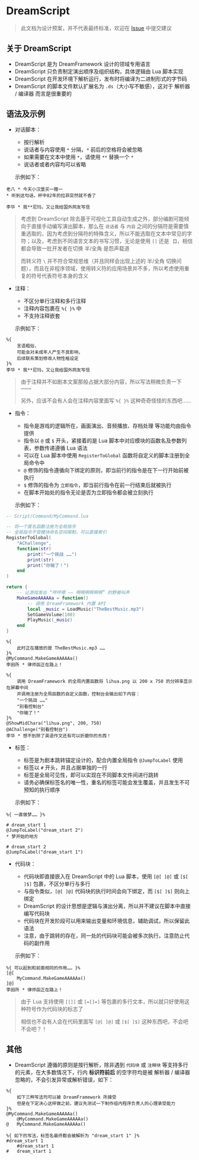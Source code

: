 # DreamScript

> 此文档为设计预案，并不代表最终标准，欢迎在 [Issue](https://github.com/EtherProject/DreamFramework/issues) 中提交建议

## 关于 DreamScript

+ DreamScript 是为 DreamFramework 设计的领域专用语言
+ DreamScript 只负责制定演出顺序及组织结构，具体逻辑由 Lua 脚本实现
+ DreamScript 在开发环境下解析运行，发布时将编译为二进制形式的字节码
+ DreamScript 的脚本文件默认扩展名为 `.ds`（大小写不敏感），这对于 解析器 / 编译器 而言是很重要的

## 语法及示例

+ 对话脚本：
    - 按行解析
    - 说话者与内容使用 `*` 分隔，`*` 前后的空格将会被忽略
    - 如果需要在文本中使用 `*`，请使用 `**` 替换一个 `*`
    - 说话者或者内容均可以省略
    
    示例如下：

```
老八 * 今天小汉堡买一赠一
* 听到这句话，杯中82年的拉菲突然就不香了

李华 * 我**尼玛，又让我给国外网友写信
```

> 考虑到 DreamScript 除去基于可视化工具自动生成之外，部分编剧可能倾向于直接手动编写演出脚本，那么在 `说话者` 与 `内容` 之间的分隔符是需要慎重选取的，因为考虑到分隔符的特殊含义，所以不能选取在文本中常见的字符；以及，考虑到不同语言文本的书写习惯，无论是使用 `[]` 还是 `【】`，相信都会导致一批开发者在切换 半/全角 是怨声载道
>
> 而转义符 `\` 并不符合常规思维（并且同样会出现上述的 半/全角 切换问题），而且在非程序领域，使用转义符的应用场景并不多，所以考虑使用重复的符号代表符号本身的含义

+ 注释：
    - 不区分单行注释和多行注释
    - 注释内容包裹在 `%{ }%` 中
    - 不支持注释嵌套

    示例如下：
    
```
%{
    言语粗俗，
    可能会对未成年人产生不良影响，
    后续联系策划修改人物性格设定
}%
李华 * 我**尼玛，又让我给国外网友写信
```

> 由于注释并不如剧本文案那般占据大部分内容，所以写法稍微负责一下 ——
>
> 另外，应该不会有人会在注释内容里面写 `%{ }%` 这种奇奇怪怪的东西吧……

+ 指令：
    - 指令是游戏的逻辑所在，画面演出、音频播放、存档处理 等功能均由指令提供
    - 指令以 `@` 或 `$` 开头，紧接着的是 Lua 脚本中对应模块的函数名及参数列表，参数传递遵循 Lua 语法
    - 可以在 Lua 脚本中使用 `RegisterToGlobal` 函数将自定义的脚本注册到全局命令中
    - `@` 修饰的指令遵循向下绑定的原则，即当前行的指令是在下一行开始前被执行
    - `$` 修饰的指令为 `立即指令`，即当前行指令在前一行结束后就被执行
    - 在脚本开始处的指令无论是否为立即指令都会被立刻执行

    示例如下：

```lua
-- Script/Command/MyCommand.lua

-- 将一个匿名函数注册为全局指令
-- 全局指令不受模块命名空间限制，可以直接索引
RegisterToGlobal(
    "AChallenge",
    function(str)
        print("一个挑战 ……")
        print(str)
        print("你输了！")
    end
)

return {
    -- 让游戏发出 “哼哼嗯 —— 啊啊啊啊啊啊” 的野兽叫声
    MakeGameAAAAAa = function()
        -- 调用 DreamFramework 内置 API
        local _music = LoadMusic("TheBestMusic.mp3")
        SetGameVolume(100)
        PlayMusic(_music)
    end
}
```

```
%{
    此时正在播放的是 TheBestMusic.mp3 ……
}%
@MyCommand.MakeGameAAAAAa()
李田所 * 律师函正在路上！

%{
    调用 DreamFramework 的全局内置函数将 lihua.png 以 200 x 750 的分辨率显示在屏幕中间
    并调用注册为全局函数的自定义函数，控制台会输出如下内容：
    "一个挑战 ……"
    "别看控制台"
    "你输了！"
}%
@ShowMidChara("lihua.png", 200, 750)
@AChallenge("别看控制台")
李华 * 想不到除了英语作文还有可以折磨你的东西！
```

+ 标签：
    - 标签是为剧本跳转锚定设计的，配合内置全局指令 `@JumpToLabel` 使用
    - 标签以 `#` 开头，并且占据单独的一行
    - 标签是全局可见性，即可以实现在不同脚本文件间进行跳转
    - 请务必确保标签名的唯一性，重名的标签可能会发生覆盖，并且发生不可预知的执行顺序

    示例如下：

```
%{ 一直做梦…… }%

# dream_start 1
@JumpToLabel("dream_start 2")
* 梦开始的地方

# dream_start 2
@JumpToLabel("dream_start 1")
```

+ 代码块：
    - 代码块即直接嵌入在 DreamScript 中的 Lua 脚本，使用 `[@[ ]@]` 或 `[$[ ]$]` 包裹，不区分单行与多行
    - 与指令类似，`[@[ ]@]` 代码块的执行时间会向下绑定，而 `[$[ ]$]` 则向上绑定
    - DreamScript 的设计思想是逻辑与演出分离，所以并不建议在脚本中直接编写代码块
    - 代码块在开发阶段可以用来输出变量和环境信息，辅助调试，所以保留此语法
    - 注意，由于跳转的存在，同一处的代码块可能会被多次执行，注意防止代码的副作用

    示例如下：

```
%{ 可以起到和前面相同的作用…… }%
[@[
    MyCommand.MakeGameAAAAAa()
]@]
李田所 * 律师函正在路上！
```

> 由于 Lua 支持使用 `[[]]` 或 `[=[]=]` 等包裹的多行文本，所以就只好使用这种符号作为代码块的标志了
>
> 相信也不会有人会在代码里面写 `[@[ ]@]` 或 `[$[ ]$]` 这种东西吧，不会吧不会吧？！

## 其他

+ DreamScript 遵循的原则是按行解析，除非遇到 `代码块` 或 `注释块` 等支持多行的元素，在大多数情况下，行内 **标识符前后** 的空字符均是被 解析器 / 编译器 忽略的，不会引发异常或解析错误，如下：

```
%{
    如下三种写法均可以被 DreamFramework 所接受
    但是在下定决心这样做之前，建议先测试一下制作组内程序负责人的心理承受能力
}%
@MyCommand.MakeGameAAAAAa()
    @MyCommand.MakeGameAAAAAa()
@   MyCommand.MakeGameAAAAAa()

%{ 如下的写法，标签名最终都会被解析为 "dream_start 1" }%
#dream_start 1
    #dream_start 1
#   dream_start 1
```